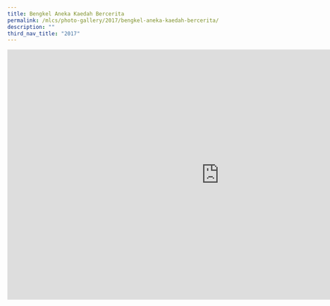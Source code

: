 ```yaml
---
title: Bengkel Aneka Kaedah Bercerita
permalink: /mlcs/photo-gallery/2017/bengkel-aneka-kaedah-bercerita/
description: ""
third_nav_title: "2017"
---
```

<iframe allowfullscreen="true" height="569" width="960" frameborder="0" src="https://docs.google.com/presentation/d/e/2PACX-1vRuZS9k4Nmw324Nd4yZmOi6qVVnF-jthSvyy-X3rilDtvvXJ4cngkziOlAns-ylYZEfGH-goNqU51bV/embed?start=false&amp;loop=false&amp;delayms=3000"></iframe>
